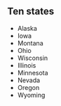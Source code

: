 ## Ten states

-   Alaska
-   Iowa
-   Montana
-   Ohio
-   Wisconsin
-   Illinois
-   Minnesota
-   Nevada
-   Oregon
-   Wyoming
